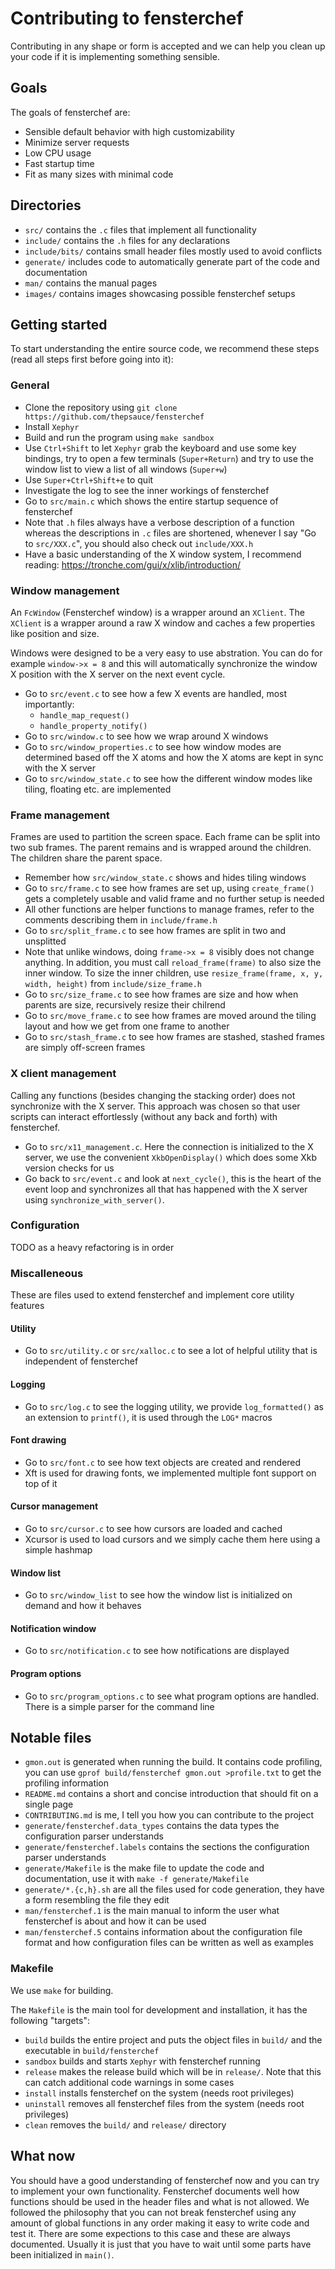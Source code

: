 # Contributing to fensterchef

Contributing in any shape or form is accepted and we can help you clean up your
code if it is implementing something sensible.

## Goals

The goals of fensterchef are:
- Sensible default behavior with high customizability
- Minimize server requests
- Low CPU usage
- Fast startup time
- Fit as many sizes with minimal code

## Directories

- `src/` contains the `.c` files that implement all functionality
- `include/` contains the `.h` files for any declarations
- `include/bits/` contains small header files mostly used to avoid conflicts
- `generate/` includes code to automatically generate part of the code and
  documentation
- `man/` contains the manual pages
- `images/` contains images showcasing possible fensterchef setups

## Getting started

To start understanding the entire source code, we recommend these steps (read
all steps first before going into it):

### General

- Clone the repository using `git clone
  https://github.com/thepsauce/fensterchef`
- Install `Xephyr`
- Build and run the program using `make sandbox`
- Use `Ctrl+Shift` to let `Xephyr` grab the keyboard and use some key bindings,
  try to open a few terminals (`Super+Return`) and try to use the window list
  to view a list of all windows (`Super+w`)
- Use `Super+Ctrl+Shift+e` to quit
- Investigate the log to see the inner workings of fensterchef
- Go to `src/main.c` which shows the entire startup sequence of fensterchef
- Note that `.h` files always have a verbose description of a function whereas
  the descriptions in `.c` files are shortened, whenever I say "Go to
  `src/XXX.c`", you should also check out `include/XXX.h`
- Have a basic understanding of the X window system, I recommend reading:
  <https://tronche.com/gui/x/xlib/introduction/>

### Window management

An `FcWindow` (Fensterchef window) is a wrapper around an `XClient`. The
`XClient` is a wrapper around a raw X window and caches a few properties like
position and size.

Windows were designed to be a very easy to use abstration. You can do for
example `window->x = 8` and this will automatically synchronize the window X
position with the X server on the next event cycle.

- Go to `src/event.c` to see how a few X events are handled, most importantly:
  - `handle_map_request()`
  - `handle_property_notify()`
- Go to `src/window.c` to see how we wrap around X windows
- Go to `src/window_properties.c` to see how window modes are determined based
  off the X atoms and how the X atoms are kept in sync with the X server
- Go to `src/window_state.c` to see how the different window modes like tiling,
  floating etc. are implemented

### Frame management

Frames are used to partition the screen space. Each frame can be split into two
sub frames. The parent remains and is wrapped around the children. The children
share the parent space.

- Remember how `src/window_state.c` shows and hides tiling windows
- Go to `src/frame.c` to see how frames are set up, using `create_frame()` gets
  a completely usable and valid frame and no further setup is needed
- All other functions are helper functions to manage frames, refer to the
  comments describing them in `include/frame.h`
- Go to `src/split_frame.c` to see how frames are split in two and unsplitted
- Note that unlike windows, doing `frame->x = 8` visibly does not change
  anything. In addition, you must call `reload_frame(frame)` to also size the
  inner window. To size the inner children, use `resize_frame(frame, x, y,
  width, height)` from `include/size_frame.h`
- Go to `src/size_frame.c` to see how frames are size and how when parents
  are size, recursively resize their chilrend
- Go to `src/move_frame.c` to see how frames are moved around the tiling layout
  and how we get from one frame to another
- Go to `src/stash_frame.c` to see how frames are stashed, stashed frames are
  simply off-screen frames

### X client management

Calling any functions (besides changing the stacking order) does not synchronize
with the X server. This approach was chosen so that user scripts can interact
effortlessly (without any back and forth) with fensterchef.

- Go to `src/x11_management.c`. Here the connection is initialized to the X
  server, we use the convenient `XkbOpenDisplay()` which does some Xkb version
  checks for us
- Go back to `src/event.c` and look at `next_cycle()`, this is the heart of
  the event loop and synchronizes all that has happened with the X server using
  `synchronize_with_server()`.

### Configuration

TODO as a heavy refactoring is in order

### Miscalleneous

These are files used to extend fensterchef and implement core utility features

#### Utility

- Go to `src/utility.c` or `src/xalloc.c` to see a lot of helpful utility that
  is independent of fensterchef

#### Logging

- Go to `src/log.c` to see the logging utility, we provide `log_formatted()`
  as an extension to `printf()`, it is used through the `LOG*` macros

#### Font drawing

- Go to `src/font.c` to see how text objects are created and rendered
- Xft is used for drawing fonts, we implemented multiple font support on top of
  it

#### Cursor management

- Go to `src/cursor.c` to see how cursors are loaded and cached
- Xcursor is used to load cursors and we simply cache them here using a simple
  hashmap

#### Window list

- Go to `src/window_list` to see how the window list is initialized on demand
  and how it behaves

#### Notification window

- Go to `src/notification.c` to see how notifications are displayed

#### Program options

- Go to `src/program_options.c` to see what program options are handled. There
  is a simple parser for the command line

## Notable files

- `gmon.out` is generated when running the build. It contains code profiling,
  you can use `gprof build/fensterchef gmon.out >profile.txt` to get the
  profiling information
- `README.md` contains a short and concise introduction that should fit on a
  single page
- `CONTRIBUTING.md` is me, I tell you how you can contribute to the project
- `generate/fensterchef.data_types` contains the data types the configuration
  parser understands
- `generate/fensterchef.labels` contains the sections the configuration parser
  understands
- `generate/Makefile` is the make file to update the code and documentation, use
  it with `make -f generate/Makefile`
- `generate/*.{c,h}.sh` are all the files used for code generation, they have
  a form resembling the file they edit
- `man/fensterchef.1` is the main manual to inform the user what fensterchef is
  about and how it can be used
- `man/fensterchef.5` contains information about the configuration file format
  and how configuration files can be written as well as examples

### Makefile

We use `make` for building.

The `Makefile` is the main tool for development and installation, it has the
following "targets":

- `build` builds the entire project and puts the object files in `build/` and
the executable in `build/fensterchef`
- `sandbox` builds and starts `Xephyr` with fensterchef running
- `release` makes the release build which will be in `release/`.
  Note that this can catch additional code warnings in some cases
- `install` installs fensterchef on the system (needs root privileges)
- `uninstall` removes all fensterchef files from the system (needs root
  privileges)
- `clean` removes the `build/` and `release/` directory

## What now

You should have a good understanding of fensterchef now and you can try to
implement your own functionality. Fensterchef documents well how functions
should be used in the header files and what is not allowed. We followed the
philosophy that you can not break fensterchef using any amount of global
functions in any order making it easy to write code and test it.
There are some expections to this case and these are always documented. Usually
it is just that you have to wait until some parts have been initialized in
`main()`.
